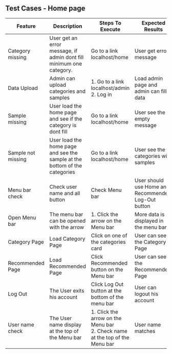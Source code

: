 ## Test Cases - Home page

| Feature | Description | Steps To Execute | Expected Results |
| ---- | ---- | ---- | ---- |
| Category missing | User get an error message, if admin dont fill minimum one category. | Go to a link localhost/home | User get error message |
| Data Upload | Admin can upload categories and samples | 1. Go to a link localhost/admin <br> 2. Log in | Load admin page and admin can fill data |
| Sample missing | User load the home page and see if the category is dont fill | Go to a link localhost/home | User see the empty message |
| Sample not missing | User load the home page and see the sample at the bottom of the categories | Go to a link localhost/home | User see the fill categories with samples |
| Menu bar check | Check user name and all button | Check Menu bar | User should use Home and Recommended, Log-Out button |
| Open Menu bar | The menu bar can be opened with the arrow | 1. Click the arrow on the Menu bar | More data is displayed in the menu bar |
| Category Page | Load Category Page | Click on one of the categories card | User can see the Category Page |
| Recommended Page | Load Recommended Page | Click Recommended button on the Menu bar | User can see the Recommended Page |
| Log Out | The User exits his account | Click Log Out button at the bottom of the menu bar | User can logout his account |
| User name check | The User name display at the top of the Menu bar | 1. Click the arrow on the Menu bar <br> 2. Check name at the top of the Menu bar | User name matches |